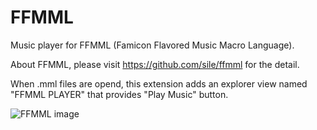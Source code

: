 FFMML
=====

Music player for FFMML (Famicon Flavored Music Macro Language).

About FFMML, please visit https://github.com/sile/ffmml for the detail.

When .mml files are opend, this extension adds an explorer view named "FFMML PLAYER"
that provides "Play Music" button.

![FFMML image](https://github.com/sile/blob/main/images/ffmml-vscode.png)
